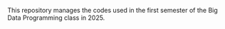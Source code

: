 This repository manages the codes used in the first semester of the Big Data Programming class in 2025.